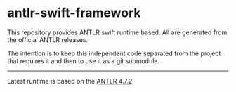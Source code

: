 # antlr-swift-framework

This repository provides ANTLR swift runtime based. All are generated from the official ANTLR releases.

The intention is to keep this independent code separated from the project that requires it and then to use it as a git submodule.

------------

Latest runtime is based on the [ANTLR 4.7.2][1]



[1]: https://github.com/antlr/antlr4/releases/tag/4.7.2
